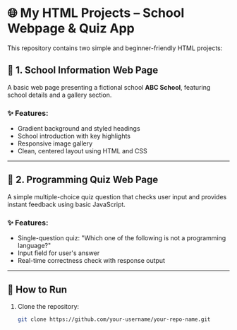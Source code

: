 # 🌐 My HTML Projects – School Webpage & Quiz App

This repository contains two simple and beginner-friendly HTML projects:

## 🏫 1. School Information Web Page

A basic web page presenting a fictional school **ABC School**, featuring school details and a gallery section.

### ✨ Features:
- Gradient background and styled headings
- School introduction with key highlights
- Responsive image gallery
- Clean, centered layout using HTML and CSS

---

## 🧠 2. Programming Quiz Web Page

A simple multiple-choice quiz question that checks user input and provides instant feedback using basic JavaScript.

### ✨ Features:
- Single-question quiz: "Which one of the following is not a programming language?"
- Input field for user's answer
- Real-time correctness check with response output

---

## 🚀 How to Run

1. Clone the repository:
   ```bash
   git clone https://github.com/your-username/your-repo-name.git
